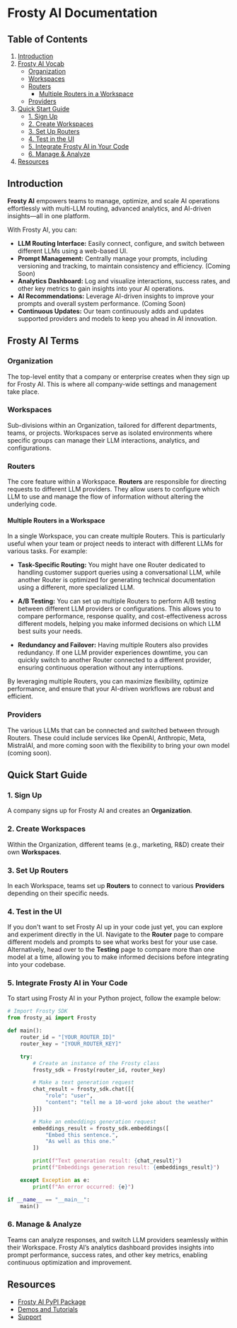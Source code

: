 # Frosty AI Documentation

## Table of Contents

1. [Introduction](#introduction)
2. [Frosty AI Vocab](#frosty-ai-vocab)
   - [Organization](#organization)
   - [Workspaces](#workspaces)
   - [Routers](#routers)
     - [Multiple Routers in a Workspace](#multiple-routers-in-a-workspace)
   - [Providers](#providers)
3. [Quick Start Guide](#quick-start-guide)
   - [1. Sign Up](#1-sign-up)
   - [2. Create Workspaces](#2-create-workspaces)
   - [3. Set Up Routers](#3-set-up-routers)
   - [4. Test in the UI](#4-test-in-the-ui)
   - [5. Integrate Frosty AI in Your Code](#5-integrate-frosty-ai-in-your-code)
   - [6. Manage & Analyze](#6-manage--analyze)
4. [Resources](#resources)

## Introduction

**Frosty AI** empowers teams to manage, optimize, and scale AI operations effortlessly with multi-LLM routing, advanced analytics, and AI-driven insights—all in one platform. 

With Frosty AI, you can:

- **LLM Routing Interface:** Easily connect, configure, and switch between different LLMs using a web-based UI.
- **Prompt Management:** Centrally manage your prompts, including versioning and tracking, to maintain consistency and efficiency. (Coming Soon)
- **Analytics Dashboard:** Log and visualize interactions, success rates, and other key metrics to gain insights into your AI operations.
- **AI Recommendations:** Leverage AI-driven insights to improve your prompts and overall system performance. (Coming Soon)
- **Continuous Updates:** Our team continuously adds and updates supported providers and models to keep you ahead in AI innovation.

## Frosty AI Terms

### Organization

The top-level entity that a company or enterprise creates when they sign up for Frosty AI. This is where all company-wide settings and management take place.

### Workspaces

Sub-divisions within an Organization, tailored for different departments, teams, or projects. Workspaces serve as isolated environments where specific groups can manage their LLM interactions, analytics, and configurations.

### Routers

The core feature within a Workspace. **Routers** are responsible for directing requests to different LLM providers. They allow users to configure which LLM to use and manage the flow of information without altering the underlying code.

#### Multiple Routers in a Workspace

In a single Workspace, you can create multiple Routers. This is particularly useful when your team or project needs to interact with different LLMs for various tasks. For example:

- **Task-Specific Routing:** You might have one Router dedicated to handling customer support queries using a conversational LLM, while another Router is optimized for generating technical documentation using a different, more specialized LLM.
  
- **A/B Testing:** You can set up multiple Routers to perform A/B testing between different LLM providers or configurations. This allows you to compare performance, response quality, and cost-effectiveness across different models, helping you make informed decisions on which LLM best suits your needs.

- **Redundancy and Failover:** Having multiple Routers also provides redundancy. If one LLM provider experiences downtime, you can quickly switch to another Router connected to a different provider, ensuring continuous operation without any interruptions.

By leveraging multiple Routers, you can maximize flexibility, optimize performance, and ensure that your AI-driven workflows are robust and efficient.

### Providers

The various LLMs that can be connected and switched between through Routers. These could include services like OpenAI, Anthropic, Meta, MistralAI, and more coming soon with the flexibility to bring your own model (coming soon).

## Quick Start Guide

### 1. Sign Up

A company signs up for Frosty AI and creates an **Organization**.

### 2. Create Workspaces

Within the Organization, different teams (e.g., marketing, R&D) create their own **Workspaces**.

### 3. Set Up Routers

In each Workspace, teams set up **Routers** to connect to various **Providers** depending on their specific needs.

### 4. Test in the UI

If you don't want to set Frosty AI up in your code just yet, you can explore and experiment directly in the UI. Navigate to the **Router** page to compare different models and prompts to see what works best for your use case. Alternatively, head over to the **Testing** page to compare more than one model at a time, allowing you to make informed decisions before integrating into your codebase.

### 5. Integrate Frosty AI in Your Code

To start using Frosty AI in your Python project, follow the example below:

```python
# Import Frosty SDK
from frosty_ai import Frosty

def main():
    router_id = "[YOUR_ROUTER_ID]"
    router_key = "[YOUR_ROUTER_KEY]"

    try:
        # Create an instance of the Frosty class
        frosty_sdk = Frosty(router_id, router_key)

        # Make a text generation request
        chat_result = frosty_sdk.chat([{
            "role": "user", 
            "content": "tell me a 10-word joke about the weather"
        }])

        # Make an embeddings generation request
        embeddings_result = frosty_sdk.embeddings([
            "Embed this sentence.", 
            "As well as this one."
        ])

        print(f"Text generation result: {chat_result}")
        print(f"Embeddings generation result: {embeddings_result}")

    except Exception as e:
        print(f"An error occurred: {e}")

if __name__ == "__main__":
    main()
```

### 6. Manage & Analyze

Teams can analyze responses, and switch LLM providers seamlessly within their Workspace. Frosty AI’s analytics dashboard provides insights into prompt performance, success rates, and other key metrics, enabling continuous optimization and improvement.

## Resources

- [Frosty AI PyPI Package](https://pypi.org/project/frosty-ai/)
- [Demos and Tutorials](#)
- [Support](https://github.com/brittmmorris/frosty-ai-docs/issues)
